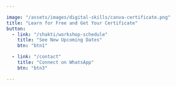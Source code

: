 ```yaml
---

image: "/assets/images/digital-skills/canva-certificate.png"
title: "Learn for Free and Get Your Certificate"
button:
  - link: "/shakti/workshop-schedule"
    title: "See New Upcoming Dates"
    btn: "btn1"

  - link: "/contact"
    title: "Connect on WhatsApp"
    btn: "btn3"

---
```

